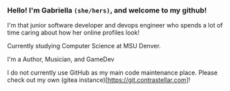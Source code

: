 ### Hello! I'm Gabriella `(she/hers)`, and welcome to my github!

I'm that junior software developer and devops engineer who spends a lot of time caring about how her online profiles look!

Currently studying Computer Science at MSU Denver.

I'm a Author, Musician, and GameDev

I do not currently use GitHub as my main code maintenance place. Please check out my own (gitea instance)[https://git.contrastellar.com]!
